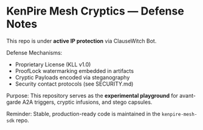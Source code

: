 # KenPire Mesh Cryptics — Defense Notes

This repo is under **active IP protection** via ClauseWitch Bot.

Defense Mechanisms:
- Proprietary License (KLL v1.0)
- ProofLock watermarking embedded in artifacts
- Cryptic Payloads encoded via steganography
- Security contact protocols (see SECURITY.md)

Purpose:
This repository serves as the **experimental playground** for avant-garde A2A triggers, cryptic infusions, and stego capsules.

Reminder:
Stable, production-ready code is maintained in the `kenpire-mesh-sdk` repo.
